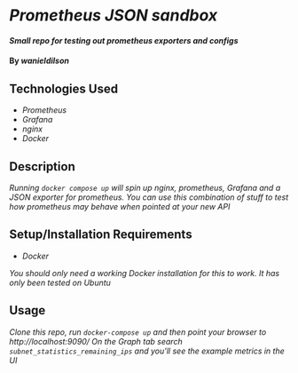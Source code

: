 # _Prometheus JSON sandbox_

#### _Small repo for testing out prometheus exporters and configs_

#### By _**wanieldilson**_

## Technologies Used

* _Prometheus_
* _Grafana_
* _nginx_
* _Docker_

## Description

_Running `docker compose up` will spin up nginx, prometheus, Grafana and a JSON exporter for prometheus.  You can use this combination of stuff to test how prometheus may behave when pointed at your new API_

## Setup/Installation Requirements

* _Docker_

_You should only need a working Docker installation for this to work.  It has only been tested on Ubuntu_

## Usage

_Clone this repo, run `docker-compose up` and then point your browser to http://localhost:9090/_
_On the Graph tab search `subnet_statistics_remaining_ips` and you'll see the example metrics in the UI_
